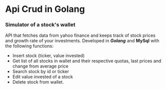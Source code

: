 # Api Crud in Golang

### Simulator of a stock's wallet

 
API that fetches data from yahoo finance and keeps track of stock prices and growth rate of your investments. Developed in ***Golang*** and **MySql** with the following functions:

 * Insert stock (ticker, value invested)
 * Get list of all stocks in wallet and their respective quotas, last prices and change from average price
 * Search stock by id or ticker
 * Edit value invested of a stock
 * Delete stock from wallet.
  